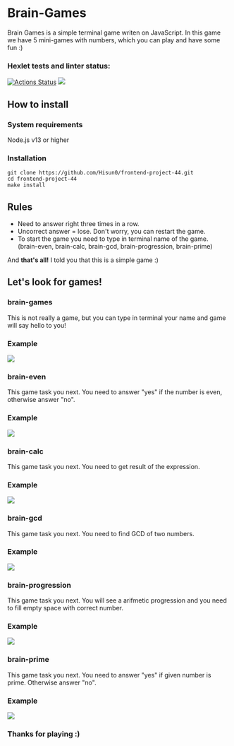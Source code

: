# Brain-Games

Brain Games is a simple terminal game writen on JavaScript. In this game we have 5 mini-games with numbers, which you can play and have some fun :)

### Hexlet tests and linter status:
[![Actions Status](https://github.com/Hisun0/frontend-project-44/workflows/hexlet-check/badge.svg)](https://github.com/Hisun0/frontend-project-44/actions)
<a href="https://codeclimate.com/github/Hisun0/frontend-project-44/maintainability"><img src="https://api.codeclimate.com/v1/badges/82bd829aaf8d39e1aa24/maintainability" /></a>

## How to install
### System requirements
Node.js v13 or higher

### Installation
    
    git clone https://github.com/Hisun0/frontend-project-44.git
    cd frontend-project-44
    make install
    
## Rules

* Need to answer right three times in a row.
* Uncorrect answer = lose. Don't worry, you can restart the game.
* To start the game you need to type in terminal name of the game. (brain-even, brain-calc, brain-gcd, brain-progression, brain-prime) 

And **that's all!** I told you that this is a simple game :)

## Let's look for games!

### brain-games

This is not really a game, but you can type in terminal your name and game will say hello to you!

### Example

<a href="https://asciinema.org/a/vXG6axERHGRz40nsUdRfdqWV6" target="_blank"><img src="https://asciinema.org/a/vXG6axERHGRz40nsUdRfdqWV6.svg" /></a>

### brain-even

This game task you next. You need to answer "yes" if the number is even, otherwise answer "no".

### Example

<a href="https://asciinema.org/a/vrECqTsbj9y1PayKhhwY6jIrB" target="_blank"><img src="https://asciinema.org/a/vrECqTsbj9y1PayKhhwY6jIrB.svg" /></a>

### brain-calc

This game task you next. You need to get result of the expression.

### Example

<a href="https://asciinema.org/a/j5KsJwW3w6eUSi86oozyNwfUL" target="_blank"><img src="https://asciinema.org/a/j5KsJwW3w6eUSi86oozyNwfUL.svg" /></a>

### brain-gcd

This game task you next. You need to find GCD of two numbers.

### Example

<a href="https://asciinema.org/a/xxSEWWLwiAxivpriecTWoRdp3" target="_blank"><img src="https://asciinema.org/a/xxSEWWLwiAxivpriecTWoRdp3.svg" /></a>

### brain-progression

This game task you next. You will see a arifmetic progression and you need to fill empty space with correct number.

### Example

<a href="https://asciinema.org/a/WJFOENLUrJZzPGQjIcf8u1mjE" target="_blank"><img src="https://asciinema.org/a/WJFOENLUrJZzPGQjIcf8u1mjE.svg" /></a>

### brain-prime

This game task you next. You need to answer "yes" if given number is prime. Otherwise answer "no".

### Example

<a href="https://asciinema.org/a/dSubiPwvcNEFxkwVhSVupjNnm" target="_blank"><img src="https://asciinema.org/a/dSubiPwvcNEFxkwVhSVupjNnm.svg" /></a>

### Thanks for playing :)

